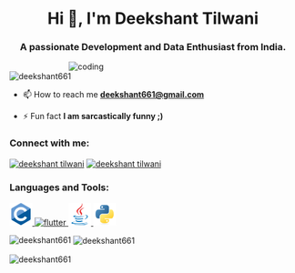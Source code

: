 <h1 align="center">Hi 👋, I'm Deekshant Tilwani</h1>
<h3 align="center">A passionate Development and Data Enthusiast from India.</h3>

<img align="right" alt="coding" width="400" src="https://imarticus.org/blog/wp-content/uploads/2020/09/gtr.gif">

<p align="left"> <img src="https://komarev.com/ghpvc/?username=deekshant661&label=Profile%20views&color=0e75b6&style=flat" alt="deekshant661" /> </p>

- 📫 How to reach me **deekshant661@gmail.com**

- ⚡ Fun fact **I am sarcastically funny ;)**

<h3 align="left">Connect with me:</h3>
<p align="left">
<a href="https://linkedin.com/in/deekshant tilwani" target="blank"><img align="center" src="https://raw.githubusercontent.com/rahuldkjain/github-profile-readme-generator/master/src/images/icons/Social/linked-in-alt.svg" alt="deekshant tilwani" height="30" width="40" /></a>
<a href="https://www.youtube.com/c/deekshant tilwani" target="blank"><img align="center" src="https://raw.githubusercontent.com/rahuldkjain/github-profile-readme-generator/master/src/images/icons/Social/youtube.svg" alt="deekshant tilwani" height="30" width="40" /></a>
</p>

<h3 align="left">Languages and Tools:</h3>
<p align="left"> <a href="https://www.cprogramming.com/" target="_blank" rel="noreferrer"> <img src="https://raw.githubusercontent.com/devicons/devicon/master/icons/c/c-original.svg" alt="c" width="40" height="40"/> </a> <a href="https://flutter.dev" target="_blank" rel="noreferrer"> <img src="https://www.vectorlogo.zone/logos/flutterio/flutterio-icon.svg" alt="flutter" width="40" height="40"/> </a> <a href="https://www.java.com" target="_blank" rel="noreferrer"> <img src="https://raw.githubusercontent.com/devicons/devicon/master/icons/java/java-original.svg" alt="java" width="40" height="40"/> </a> <a href="https://www.python.org" target="_blank" rel="noreferrer"> <img src="https://raw.githubusercontent.com/devicons/devicon/master/icons/python/python-original.svg" alt="python" width="40" height="40"/> </a> </p>

<p><img align="left" src="https://github-readme-stats.vercel.app/api/top-langs?username=deekshant661&show_icons=true&locale=en&layout=compact" alt="deekshant661" /></p>

<p>&nbsp;<img align="center" src="https://github-readme-stats.vercel.app/api?username=deekshant661&show_icons=true&locale=en" alt="deekshant661" /></p>

<p><img align="center" src="https://github-readme-streak-stats.herokuapp.com/?user=deekshant661&" alt="deekshant661" /></p>
